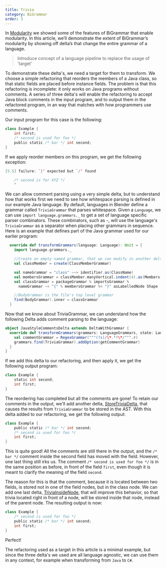 ```yaml
---
title: Trivia
category: BiGrammar
order: 3
---
```


In [Modularity](http://keyboarddrummer.github.io/Blender/bigrammar/modularity/) we showed some of the features of BiGrammar that enable modularity. In this article, we’ll demonstrate the extent of BiGrammar’s modularity by showing off delta’s that change the entire grammar of a language.

> Introduce concept of a language pipeline to replace the usage of 'target'

To demonstrate these delta's, we need a target for them to transform. We choose a simple refactoring that reorders the members of a Java class, so that static fields are placed before instance fields. The problem is that this refactoring is incomplete: it only works on Java programs without comments. A series of three delta's will enable the refactoring to accept Java block comments in the input program, and to output them in the refactored program, in an way that matches with how programmers use comments.

Our input program for this case is the following:

```scala
class Example {
    int first;
    /* second is used for foo */
    public static /* bar */ int second;
}
```

If we apply reorder members on this program, we get the following exception:

```java
[5.5] failure: `}' expected but `/' found

    /* second is for XYZ */
    ^
```

We can allow comment parsing using a very simple delta, but to understand how that works first we need to see how whitespace parsing is defined in our example Java language. By default, languages in Blender define a grammar called `TriviaGrammar` that parses whitespace. Given a `Language`, we can use `import language.grammars._` to get a set of language specific parser combinators. These combinators, such as `~`, will use the language's `TriviaGrammar` as a separator when placing other grammars in sequence. Here is an example that defines part of the Java grammar used for our earlier program:

```scala
  override def transformGrammars(language: Language): Unit = {
    import language.grammars._

    //Create an empty named grammar, that we can modify in another delta.
    val classMember = create(ClassMemberGrammar) 

    val nameGrammar = "class" ~~> identifier.as(ClassName)
    val membersGrammar = classMember.manyVertical.indent(4).as(Members)
    val classGrammar = packageGrammar % importsGrammar % 
      nameGrammar ~< "{" % membersGrammar %< "}" asLabelledNode Shape

    //BodyGrammar is the file's top level grammar
    find(BodyGrammar).inner = classGrammar 
  }
```

Now that we know about TriviaGrammar, we can understand how the following Delta adds comment parsing to the language:

```scala
object JavaStyleCommentsDelta extends DeltaWithGrammar {
  override def transformGrammars(grammars: LanguageGrammars, state: Language) = {
    val commentGrammar = RegexGrammar("""(?s)/\*.*?\*/""".r)
    grammars.find(TriviaGrammar).addOption(getCommentGrammar)
  }
}
```

If we add this delta to our refactoring, and then apply it, we get the following output program:

```scala
class Example {
    static int second;
    int first;
}
```

The reordering has completed but all the comments are gone! To retain our comments in the output, we'll add another delta, [StoreTriviaDelta](https://github.com/keyboardDrummer/Blender/blob/master/src/main/scala/deltas/javac/trivia/StoreTriviaDelta.scala), that causes the results from `TriviaGrammar` to be stored in the AST. With this delta added to our refactoring, we get the following output:

```scala
class Example {
    public static /* bar */ int second;
    /* second is used for foo */
    int first;
}
```

This is quite good! All the comments are still there in the output, and the `/* bar */` comment inside the second field has moved with the field. However, one last thing still irks us. The comment `/* second is used for foo */` is in the same position as before, in front of the field `first`, even though it is meant to clarify the meaning of the field `second`.

The reason for this is that the comment, because it is located between two fields, is stored not in one of the field nodes, but in the class node. We can add one last delta, [TriviaInsideNode](https://github.com/keyboardDrummer/Blender/blob/master/src/main/scala/deltas/javac/trivia/TriviaInsideNode.scala), that will improve this behavior, so that trivia located right in front of a node, will be stored inside that node, instead of the parent node. The resulting output is now:

```scala
class Example {
    /* second is used for foo */
    public static /* bar */ int second;
    int first;
}
```

Perfect!

The refactoring used as a target in this article is a minimal example, but since the three delta's we used are all language agnostic, we can use them in any context, for example when transforming from `Java` to `C#`.